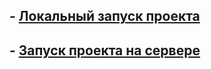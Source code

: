 ## - [Локальный запуск проекта](../backend/README.md)

## - [Запуск проекта на сервере](./deployment/README.md)
